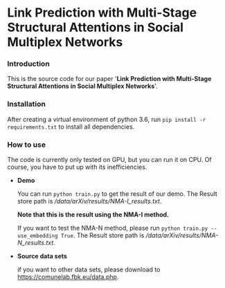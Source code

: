 # Link Prediction with Multi-Stage Structural Attentions in Social Multiplex Networks
### Introduction
This is the source code for our paper '**Link Prediction with Multi-Stage Structural Attentions in Social Multiplex Networks**'.
### Installation
After creating a virtual environment of python 3.6, run `pip install -r requirements.txt` to install all dependencies.
### How to use
The code is currently only tested on GPU, but you can run it on CPU. Of course, you have to put up with its inefficiencies.

* **Demo**  

     You can run `python train.py` to get the result of our demo. The Result store path is */data/arXiv/results/NMA-I_results.txt*.  
     
     **Note that this is the result using the NMA-I method.** 
     
     If you want to test the NMA-N method, please run `python train.py --use_embedding True`. The Result store path is */data/arXiv/results/NMA-N_results.txt*.
     
* **Source data sets**  

     if you want to other data sets, please download to https://comunelab.fbk.eu/data.php.

